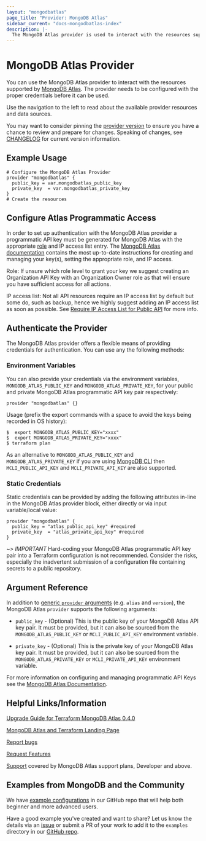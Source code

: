 ```yaml
---
layout: "mongodbatlas"
page_title: "Provider: MongoDB Atlas"
sidebar_current: "docs-mongodbatlas-index"
description: |-
  The MongoDB Atlas provider is used to interact with the resources supported by MongoDB Atlas. The provider needs to be configured with the proper credentials before it can be used.
---
```


# MongoDB Atlas Provider

You can use the MongoDB Atlas provider to interact with the resources supported by [MongoDB Atlas](https://www.mongodb.com/cloud/atlas).
The provider needs to be configured with the proper credentials before it can be used.

Use the navigation to the left to read about the available provider resources and data sources.

You may want to consider pinning the [provider version](https://www.terraform.io/docs/configuration/providers.html#provider-versions) to ensure you have a chance to review and prepare for changes.
Speaking of changes, see [CHANGELOG](https://github.com/mongodb/terraform-provider-mongodbatlas/blob/master/CHANGELOG.md) for current version information.  

## Example Usage

```hcl
# Configure the MongoDB Atlas Provider
provider "mongodbatlas" {
  public_key = var.mongodbatlas_public_key
  private_key  = var.mongodbatlas_private_key
}
# Create the resources
```

## Configure Atlas Programmatic Access

In order to set up authentication with the MongoDB Atlas provider a programmatic API key must be generated for MongoDB Atlas with the appropriate [role](https://docs.atlas.mongodb.com/reference/user-roles/) and IP access list entry.
The [MongoDB Atlas documentation](https://docs.atlas.mongodb.com/tutorial/manage-programmatic-access/index.html) contains the most up-to-date instructions for creating and managing your key(s), setting the appropriate role, and IP access.  

Role: If unsure which role level to grant your key we suggest creating an Organization API Key with an Organization Owner role as that will ensure you have sufficient access for all actions.

IP access list: Not all API resources require an IP access list by default but some do, such as backup, hence we highly suggest adding an IP access list as soon as possible.  See [Require IP Access List for Public API](https://docs.atlas.mongodb.com/tutorial/manage-organization-settings/#require-ip-access-list-for-public-api) for more info.

## Authenticate the Provider

The MongoDB Atlas provider offers a flexible means of providing credentials for authentication.
You can use any the following methods:

### Environment Variables

You can also provide your credentials via the environment variables, 
`MONGODB_ATLAS_PUBLIC_KEY` and `MONGODB_ATLAS_PRIVATE_KEY`,
for your public and private MongoDB Atlas programmatic API key pair respectively:

```hcl
provider "mongodbatlas" {}
```

Usage (prefix the export commands with a space to avoid the keys being recorded in OS history):

```shell
$  export MONGODB_ATLAS_PUBLIC_KEY="xxxx"
$  export MONGODB_ATLAS_PRIVATE_KEY="xxxx"
$ terraform plan
```

As an alternative to `MONGODB_ATLAS_PUBLIC_KEY` and `MONGODB_ATLAS_PRIVATE_KEY`
if you are using [MongoDB CLI](https://docs.mongodb.com/mongocli/stable/) 
then `MCLI_PUBLIC_API_KEY` and `MCLI_PRIVATE_API_KEY` are also supported.

### Static Credentials

Static credentials can be provided by adding the following attributes in-line in the MongoDB Atlas provider block, 
either directly or via input variable/local value:

```hcl
provider "mongodbatlas" {
  public_key = "atlas_public_api_key" #required
  private_key  = "atlas_private_api_key" #required
}
```

~> *IMPORTANT* Hard-coding your MongoDB Atlas programmatic API key pair into a Terraform configuration is not recommended.
Consider the risks, especially the inadvertent submission of a configuration file containing secrets to a public repository.

## Argument Reference

In addition to [generic `provider` arguments](https://www.terraform.io/docs/configuration/providers.html)
(e.g. `alias` and `version`), the MongoDB Atlas `provider` supports the following arguments:

* `public_key` - (Optional) This is the public key of your MongoDB Atlas API key pair. It must be
  provided, but it can also be sourced from the `MONGODB_ATLAS_PUBLIC_KEY` or `MCLI_PUBLIC_API_KEY`
  environment variable.

* `private_key` - (Optional) This is the private key of your MongoDB Atlas key pair. It must be
  provided, but it can also be sourced from the `MONGODB_ATLAS_PRIVATE_KEY` or `MCLI_PRIVATE_API_KEY`
  environment variable.

For more information on configuring and managing programmatic API Keys see the [MongoDB Atlas Documentation](https://docs.atlas.mongodb.com/tutorial/manage-programmatic-access/index.html).

## Helpful Links/Information

[Upgrade Guide for Terraform MongoDB Atlas 0.4.0](https://www.mongodb.com/blog/post/upgrade-guide-for-terraform-mongodb-atlas-040)

[MongoDB Atlas and Terraform Landing Page](https://www.mongodb.com/atlas/terraform)

[Report bugs](https://github.com/mongodb/terraform-provider-mongodbatlas/issues)

[Request Features](https://feedback.mongodb.com/forums/924145-atlas?category_id=370723)

[Support](https://docs.atlas.mongodb.com/support/) covered by MongoDB Atlas support plans, Developer and above.

## Examples from MongoDB and the Community

We have [example configurations](https://github.com/mongodb/terraform-provider-mongodbatlas/tree/master/examples)
in our GitHub repo that will help both beginner and more advanced users.

Have a good example you've created and want to share?
Let us know the details via an [issue](https://github.com/mongodb/terraform-provider-mongodbatlas/issues)
or submit a PR of your work to add it to the `examples` directory in our [GitHub repo](https://github.com/mongodb/terraform-provider-mongodbatlas/).
